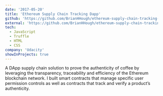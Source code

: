 ```yaml
---
date: '2017-05-20'
title: 'Ethereum Supply Chain Tracking Dapp'
github: 'https://github.com/BrianHHough/ethereum-supply-chain-tracking-dapp'
external: 'https://github.com/BrianHHough/ethereum-supply-chain-tracking-dapp'
tech:
  - JavaScript
  - Truffle
  - HTML
  - CSS
company: 'Udacity'
showInProjects: true
---
```


A DApp supply chain solution to prove the authenticity of coffee by leveraging the transparency, traceability and efficiency of the Ethereum blockchain network. I built smart contracts that manage specific user permission controls as well as contracts that track and verify a product’s authenticity.
